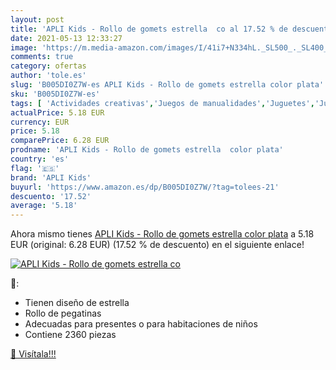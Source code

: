 ```yaml
---
layout: post
title: 'APLI Kids - Rollo de gomets estrella  co al 17.52 % de descuento'
date: 2021-05-13 12:33:27
image: 'https://m.media-amazon.com/images/I/41i7+N334hL._SL500_._SL400_.jpg'
comments: true
category: ofertas
author: 'tole.es'
slug: 'B005DI0Z7W-es APLI Kids - Rollo de gomets estrella color plata'
sku: 'B005DI0Z7W-es'
tags: [ 'Actividades creativas','Juegos de manualidades','Juguetes','Juguetes y juegos','Labores para niños','apli','apli kids', ]
actualPrice: 5.18 EUR
currency: EUR
price: 5.18
comparePrice: 6.28 EUR
prodname: 'APLI Kids - Rollo de gomets estrella  color plata'
country: 'es'
flag: '🇪🇸'
brand: 'APLI Kids'
buyurl: 'https://www.amazon.es/dp/B005DI0Z7W/?tag=tolees-21'
descuento: '17.52'
average: '5.18'
---
```


Ahora mismo tienes [APLI Kids - Rollo de gomets estrella  color plata](https://www.amazon.es/dp/B005DI0Z7W/?tag=tolees-21) a 5.18 EUR (original: 6.28 EUR) (17.52 %  de descuento) en el siguiente enlace!

[![APLI Kids - Rollo de gomets estrella  co](https://m.media-amazon.com/images/I/41i7+N334hL._SL500_._SL400_.jpg)](https://www.amazon.es/dp/B005DI0Z7W/?tag=tolees-21)

🔎:

- Tienen diseño de estrella
- Rollo de pegatinas
- Adecuadas para presentes o para habitaciones de niños
- Contiene 2360 piezas

[🛒 Visítala!!!](https://www.amazon.es/dp/B005DI0Z7W/?tag=tolees-21)
